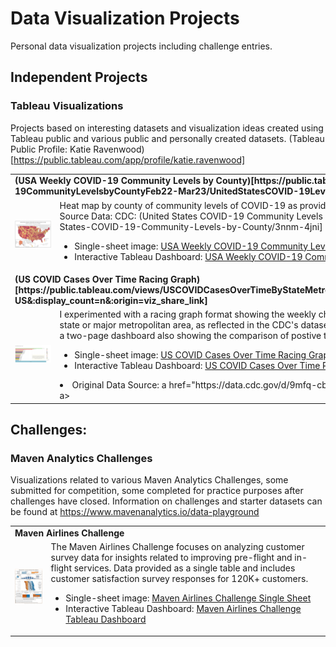 # Data Visualization Projects
Personal data visualization projects including challenge entries.

## Independent Projects

### Tableau Visualizations
Projects based on interesting datasets and visualization ideas created using Tableau public and various public and personally created datasets. 
(Tableau Public Profile: Katie Ravenwood)[https://public.tableau.com/app/profile/katie.ravenwood]

<table>
  <tr>
    <td colspan=2><b>(USA Weekly COVID-19 Community Levels by County)[https://public.tableau.com/app/profile/katie.ravenwood/viz/USAWeeklyCOVID-19CommunityLevelsbyCountyFeb22-Mar23/UnitedStatesCOVID-19LevelsbyCounty#2]</b></td>
  </tr>
  <tr>
    <td><img src="https://github.com/katieravenwood/DataVizProjects/blob/215c4a353660774bc22c0b50a03a4e422626f40a/TableauViz/USCOVID-19LevelsbyCounty.png" width="200"></td>
    <td>
      Heat map by county of community levels of COVID-19 as provided by the CDC from February 2022 to March 2023.<br />
      Source Data: CDC: (United States COVID-19 Community Levels By County)[https://data.cdc.gov/Public-Health-Surveillance/United-States-COVID-19-Community-Levels-by-County/3nnm-4jni]<br />
      <ul>
        <li>Single-sheet image: <a href="https://github.com/katieravenwood/DataVizProjects/blob/215c4a353660774bc22c0b50a03a4e422626f40a/TableauViz/USCOVID-19LevelsbyCounty.png" width=100>USA Weekly COVID-19 Community Levels by County</a></li>
        <li>Interactive Tableau Dashboard: <a href="https://public.tableau.com/views/USAWeeklyCOVID-19CommunityLevelsbyCountyFeb22-Mar23/UnitedStatesCOVID-19LevelsbyCounty?:language=en-US&:display_count=n&:origin=viz_share_link">USA Weekly COVID-19 Community Levels by County Tableau Dashboard</a></li></ul>
    </td>
  </tr>
   <tr>
    <td colspan=2><b>(US COVID Cases Over Time Racing Graph)[https://public.tableau.com/views/USCOVIDCasesOverTimeByStateMetroandTotalCasesvs_Deaths/USCOVIDCasesOverTime?:language=en-US&:display_count=n&:origin=viz_share_link]</b></td>
  </tr>
  <tr>
    <td><img src="https://github.com/katieravenwood/DataVizProjects/blob/ea2a3de3f0bdfbaf311b117271f00f1add64bc78/TableauViz/US%20COVID%20Cases%20Over%20Time.png" width="200"></td>
    <td>
      I experimented with a racing graph format showing the weekly change in COVID-19 cases from January of 2020 to August of 2022 by state or major metropolitan area, as reflected in the CDC's dataset of United States COVID-19 Cases and Deaths by State over Time in a two-page dashboard also showing the comparison of postive test cases and deaths over the same time period.<ul>
        <li>Single-sheet image: <a href="https://github.com/katieravenwood/DataVizProjects/blob/ea2a3de3f0bdfbaf311b117271f00f1add64bc78/TableauViz/US%20COVID%20Cases%20Over%20Time.png" width=100>US COVID Cases Over Time Racing Graph</a></li>
        <li>Interactive Tableau Dashboard: <a href="https://public.tableau.com/views/USCOVIDCasesOverTimeByStateMetroandTotalCasesvs_Deaths/USCOVIDCasesOverTime?:language=en-US&:display_count=n&:origin=viz_share_link">US COVID Cases Over Time Racing Graph Interactive Dashboard</a></li></ul>
        <li>Original Data Source: a href="https://data.cdc.gov/d/9mfq-cb36">United States COVID-19 Cases and Deaths by State over Time</li>a></li>
    </td>
  </tr>
</table>


## Challenges:

### Maven Analytics Challenges
Visualizations related to various Maven Analytics Challenges, some submitted for competition, some completed for practice purposes after challenges have closed. Information on challenges and starter datasets can be found at https://www.mavenanalytics.io/data-playground

<table>
  <tr>
    <td colspan=2><b>Maven Airlines Challenge</b></td><tr>
  <tr>
    <td><img src="Challenges/Maven/MavenAirlinesChallenge/KRMAAirlineCSDashboard.png" width="200" ></td>
    <td>The Maven Airlines Challenge focuses on analyzing customer survey data for insights related to improving pre-flight and in-flight services. Data provided as a single table and includes customer satisfaction survey responses for 120K+ customers.<br /><ul><li>Single-sheet image: <a href="Challenges/Maven/MavenAirlinesChallenge/KRMAAirlineCSDashboard.png" width=100>Maven Airlines Challenge Single Sheet</a></li><li>Interactive Tableau Dashboard: <a href="https://public.tableau.com/views/MavenAirlinesChallenge_16542779098730/CSDashboard_1?:language=en-US&:display_count=n&:origin=viz_share_link">Maven Airlines Challenge Tableau Dashboard</a></li></ul></td>
  </tr>
</table>
